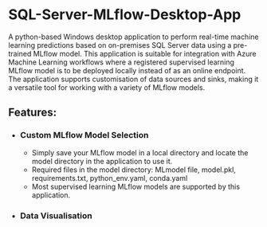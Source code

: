 # SQL-Server-MLflow-Desktop-App
A python-based Windows desktop application to perform real-time machine learning predictions based on on-premises SQL Server data using a pre-trained MLflow model. This application is suitable for integration with Azure Machine Learning workflows where a registered supervised learning MLflow model is to be deployed locally instead of as an online endpoint. The application supports customisation of data sources and sinks, making it a versatile tool for working with a variety of MLflow models.

## Features:
- ### Custom MLflow Model Selection

    - Simply save your MLflow model in a local directory and locate the model directory in the application to use it. 
    - Required files in the model directory: MLmodel file, model.pkl, requirements.txt, python_env.yaml, conda.yaml
    - Most supervised learning MLflow models are supported by this application. 

- ### Data Visualisation 
